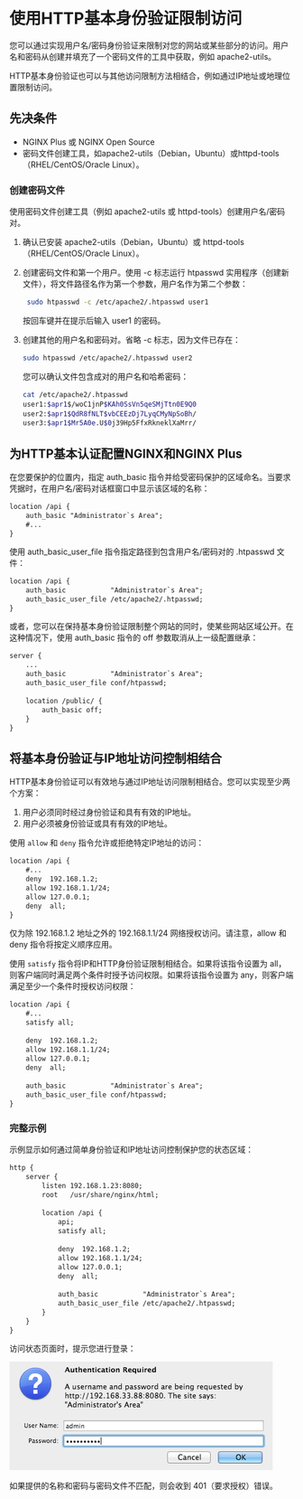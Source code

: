 # 使用HTTP基本身份验证限制访问

您可以通过实现用户名/密码身份验证来限制对您的网站或某些部分的访问。用户名和密码从创建并填充了一个密码文件的工具中获取，例如 apache2-utils。

HTTP基本身份验证也可以与其他访问限制方法相结合，例如通过IP地址或地理位置限制访问。

## 先决条件

- NGINX Plus 或 NGINX Open Source
- 密码文件创建工具，如apache2-utils（Debian，Ubuntu）或httpd-tools（RHEL/CentOS/Oracle Linux）。

### 创建密码文件

使用密码文件创建工具（例如 apache2-utils 或 httpd-tools）创建用户名/密码对。

1. 确认已安装 apache2-utils（Debian，Ubuntu）或 httpd-tools（RHEL/CentOS/Oracle Linux）。
2. 创建密码文件和第一个用户。使用 -c 标志运行 htpasswd 实用程序（创建新文件），将文件路径名作为第一个参数，用户名作为第二个参数：

    ```bash
     sudo htpasswd -c /etc/apache2/.htpasswd user1
    ```

    按回车键并在提示后输入 user1 的密码。

3. 创建其他的用户名和密码对。省略 -c 标志，因为文件已存在：

    ```bash
    sudo htpasswd /etc/apache2/.htpasswd user2
    ```

    您可以确认文件包含成对的用户名和哈希密码：

    ```bash
    cat /etc/apache2/.htpasswd
    user1:$apr1$/woC1jnP$KAh0SsVn5qeSMjTtn0E9Q0
    user2:$apr1$QdR8fNLT$vbCEEzDj7LyqCMyNpSoBh/
    user3:$apr1$Mr5A0e.U$0j39Hp5FfxRkneklXaMrr/
    ```

## 为HTTP基本认证配置NGINX和NGINX Plus
在您要保护的位置内，指定 auth_basic 指令并给受密码保护的区域命名。当要求凭据时，在用户名/密码对话框窗口中显示该区域的名称：

```nginx
location /api {
    auth_basic "Administrator`s Area";
    #...
}
```

使用 auth_basic_user_file 指令指定路径到包含用户名/密码对的 .htpasswd 文件：

```nginx
location /api {
    auth_basic           "Administrator`s Area";
    auth_basic_user_file /etc/apache2/.htpasswd; 
}
```

或者，您可以在保持基本身份验证限制整个网站的同时，使某些网站区域公开。在这种情况下，使用 auth_basic 指令的 off 参数取消从上一级配置继承：

```nginx
server {
    ...
    auth_basic           "Administrator`s Area";
    auth_basic_user_file conf/htpasswd;

    location /public/ {
        auth_basic off;
    }
}
```

## 将基本身份验证与IP地址访问控制相结合
HTTP基本身份验证可以有效地与通过IP地址访问限制相结合。您可以实现至少两个方案：

1. 用户必须同时经过身份验证和具有有效的IP地址。
2. 用户必须被身份验证或具有有效的IP地址。

使用 `allow` 和 `deny` 指令允许或拒绝特定IP地址的访问：

```nginx
location /api {
    #...
    deny  192.168.1.2;
    allow 192.168.1.1/24;
    allow 127.0.0.1;
    deny  all;
}
```

仅为除 192.168.1.2 地址之外的 192.168.1.1/24 网络授权访问。请注意，allow 和 deny 指令将按定义顺序应用。

使用 `satisfy` 指令将IP和HTTP身份验证限制相结合。如果将该指令设置为 all，则客户端同时满足两个条件时授予访问权限。如果将该指令设置为 any，则客户端满足至少一个条件时授权访问权限：

```nginx
location /api {
    #...
    satisfy all;    

    deny  192.168.1.2;
    allow 192.168.1.1/24;
    allow 127.0.0.1;
    deny  all;

    auth_basic           "Administrator`s Area";
    auth_basic_user_file conf/htpasswd;
}
```

### 完整示例
示例显示如何通过简单身份验证和IP地址访问控制保护您的状态区域：

```nginx
http {
    server {
        listen 192.168.1.23:8080;
        root   /usr/share/nginx/html;

        location /api {
            api;
            satisfy all;

            deny  192.168.1.2;
            allow 192.168.1.1/24;
            allow 127.0.0.1;
            deny  all;

            auth_basic           "Administrator`s Area";
            auth_basic_user_file /etc/apache2/.htpasswd; 
        }
    }
}
```

访问状态页面时，提示您进行登录：

![auth_required.png](/study/imgs/auth_required.png)

如果提供的名称和密码与密码文件不匹配，则会收到 401（要求授权）错误。